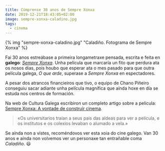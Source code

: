 ```yaml
---
title: Cúmprense 30 anos de Sempre Xonxa
date: 2019-12-21T18:43:05+02:00
image: sempre-xonxa-caladino.jpg
tags:
  - cinema
---
```


{% img "sempre-xonxa-caladino.jpg" "Caladiño. Fotograma de Sempre Xonxa" %}

Fai 30 anos estreábase a primeira longametraxe pensada, escrita e feita en **galego**: <cite>[Sempre Xonxa](https://www.filmaffinity.com/es/film616355.html)</cite>. Unha película que marcaría un fito que perdura ata os nosos dias, pois houbo que esperar ata o mes pasado para que outra película galega, <cite>O que arde</cite>, superase a <cite>Sempre Xonxa</cite> en espectadores.

A pesar dos atrancos financieiros que tivo, o equipo de Chano Piñeiro conseguiu sacar adiante unha película magnífica que aínda hoxe en día se estuda nos centros de formación.

Na web de Cultura Galega escribiron un completo artigo sobre a película: [Sempre Xonxa: A vontade de construír cinema](http://culturagalega.gal/noticia.php?id=30576).

> «Os universitarios traían a seus pais das aldeas para ver a película, e os institutos e os colexios levaban o alumado a vela.»

Se aínda non a vistes, recoméndovos ver esta xoia do cine galego. Van 30 anos e aínda non volvemos ver un personaxe tan entrañable coma <cite>Caladiño</cite>. 😃

